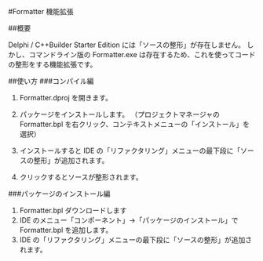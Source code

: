 #Formatter 機能拡張

##概要

Delphi / C++Builder Starter Edition には「ソースの整形」が存在しません。
しかし、コマンドライン版の Formatter.exe は存在するため、これを使ってコードの整形をする機能拡張です。

##使い方
###コンパイル編
1. Formatter.dproj を開きます。
2. パッケージをインストールします。
（プロジェクトマネージャの Formatter.bpl を右クリック、コンテキストメニューの「インストール」を選択）

3. インストールすると IDE の「リファクタリング」メニューの最下段に「ソースの整形」が追加されます。
4. クリックするとソースが整形されます。

###パッケージのインストール編
1. Formatter.bpl ダウンロードします
2. IDE のメニュー「コンポーネント」→「パッケージのインストール」で Formatter.bpl を追加します。
3. IDE の「リファクタリング」メニューの最下段に「ソースの整形」が追加されます。
